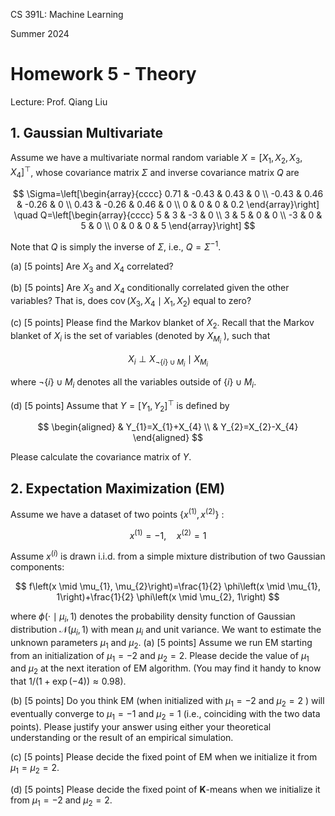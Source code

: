 CS 391L: Machine Learning

Summer 2024

# Homework 5 - Theory 

Lecture: Prof. Qiang Liu

## 1. Gaussian Multivariate

Assume we have a multivariate normal random variable $X=\left[X_{1}, X_{2}, X_{3}, X_{4}\right]^{\top}$, whose covariance matrix $\Sigma$ and inverse covariance matrix $Q$ are

$$
\Sigma=\left[\begin{array}{cccc}
0.71 & -0.43 & 0.43 & 0 \\
-0.43 & 0.46 & -0.26 & 0 \\
0.43 & -0.26 & 0.46 & 0 \\
0 & 0 & 0 & 0.2
\end{array}\right] \quad Q=\left[\begin{array}{cccc}
5 & 3 & -3 & 0 \\
3 & 5 & 0 & 0 \\
-3 & 0 & 5 & 0 \\
0 & 0 & 0 & 5
\end{array}\right]
$$

Note that $Q$ is simply the inverse of $\Sigma$, i.e., $Q=\Sigma^{-1}$.

(a) [5 points] Are $X_{3}$ and $X_{4}$ correlated?

(b) [5 points] Are $X_{3}$ and $X_{4}$ conditionally correlated given the other variables? That is, does $\operatorname{cov}\left(X_{3}, X_{4} \mid X_{1}, X_{2}\right)$ equal to zero?

(c) [5 points] Please find the Markov blanket of $X_{2}$. Recall that the Markov blanket of $X_{i}$ is the set of variables (denoted by $X_{M_{i}}$ ), such that

$$
X_{i} \perp X_{\neg\{i\} \cup M_{i}} \mid X_{M_{i}}
$$

where $\neg\{i\} \cup M_{i}$ denotes all the variables outside of $\{i\} \cup M_{i}$.

(d) $\left[5\right.$ points] Assume that $Y=\left[Y_{1}, Y_{2}\right]^{\top}$ is defined by

$$
\begin{aligned}
& Y_{1}=X_{1}+X_{4} \\
& Y_{2}=X_{2}-X_{4}
\end{aligned}
$$

Please calculate the covariance matrix of $Y$.

## 2. Expectation Maximization (EM)

Assume we have a dataset of two points $\left\{x^{(1)}, x^{(2)}\right\}$ :

$$
x^{(1)}=-1, \quad x^{(2)}=1
$$

Assume $x^{(i)}$ is drawn i.i.d. from a simple mixture distribution of two Gaussian components:

$$
f\left(x \mid \mu_{1}, \mu_{2}\right)=\frac{1}{2} \phi\left(x \mid \mu_{1}, 1\right)+\frac{1}{2} \phi\left(x \mid \mu_{2}, 1\right)
$$

where $\phi\left(\cdot \mid \mu_{i}, 1\right)$ denotes the probability density function of Gaussian distribution $\mathcal{N}\left(\mu_{i}, 1\right)$ with mean $\mu_{i}$ and unit variance. We want to estimate the unknown parameters $\mu_{1}$ and $\mu_{2}$.
(a) [5 points] Assume we run EM starting from an initialization of $\mu_{1}=-2$ and $\mu_{2}=2$. Please decide the value of $\mu_{1}$ and $\mu_{2}$ at the next iteration of EM algorithm. (You may find it handy to know that $1 /(1+\exp (-4)) \approx 0.98)$.

(b) [5 points] Do you think EM (when initialized with $\mu_{1}=-2$ and $\mu_{2}=2$ ) will eventually converge to $\mu_{1}=-1$ and $\mu_{2}=1$ (i.e., coinciding with the two data points). Please justify your answer using either your theoretical understanding or the result of an empirical simulation.

(c) [5 points] Please decide the fixed point of EM when we initialize it from $\mu_{1}=\mu_{2}=2$.

(d) [5 points] Please decide the fixed point of $\mathbf{K}$-means when we initialize it from $\mu_{1}=-2$ and $\mu_{2}=2$.

